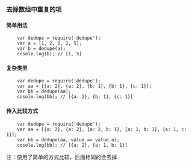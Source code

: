 ### 去除数组中重复的项

#### 简单用法
```javascrit
    var dedupe = require('dedupe');
    var a = [1, 2, 2, 2, 5];
    var b = dedupe(a);
    cosole.log(b); // [1, 5]
```

#### 复杂类型
```javascrit
    var dedupe = require('dedupe');
    var aa = [{a: 2}, {a: 2}, {b: 1}, {b: 1}, {c: 1}];
    var bb = dedupe(aa);
    cosole.log(bb); // [{a: 2}, {b: 1}, {c: 1}]
```

#### 传入比较方式
```javascrit
    var dedupe = require('dedupe');
    var aa = [{a: 2}, {a: 2}, {a: 2, b: 1}, {a: 1, b: 1}, {a: 1, c: 1}];
    var bb = dedupe(aa, value => value.a);
    cosole.log(bb); // [{a: 2}, {a: 1, b: 1}]
```
注：使用了简单的方式比较，后面相同的会去掉
